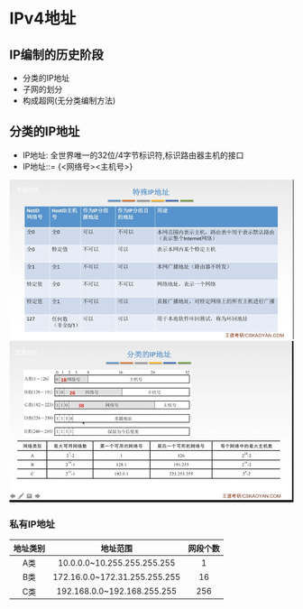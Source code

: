 # IPv4地址

## IP编制的历史阶段

- 分类的IP地址
- 子网的划分
- 构成超网(无分类编制方法)

## 分类的IP地址

- IP地址: 全世界唯一的32位/4字节标识符,标识路由器主机的接口
- IP地址::= {<网络号><主机号>}

![特殊的IP地址](./SIP.png)
![IPv4相关](./IPv4.png)

### 私有IP地址

| 地址类别 |           地址范围            | 网段个数 |
| :------: | :---------------------------: | :------: |
|   A类    |  10.0.0.0~10.255.255.255.255  |    1     |
|   B类    | 172.16.0.0~172.31.255.255.255 |    16    |
|   C类    |  192.168.0.0~192.168.255.255  |   256    |

